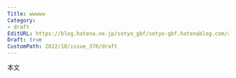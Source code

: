 ```yaml
---
Title: wwwww
Category:
- draft
EditURL: https://blog.hatena.ne.jp/sotyo_gbf/sotyo-gbf.hatenablog.com/atom/entry/4207112889924335773
Draft: true
CustomPath: 2022/10/issue_376/draft
---
```


本文

